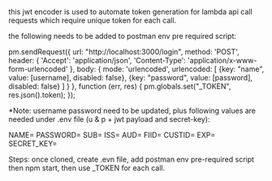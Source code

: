 this jwt encoder is used to automate token generation for lambda api call requests which require unique token for each call.

the following needs to be added to postman env pre required script:

pm.sendRequest({
url: "http://localhost:3000/login",
method: 'POST',
header: {
'Accept': 'application/json',
'Content-Type': 'application/x-www-form-urlencoded'
},
body: {
mode: 'urlencoded',
urlencoded: [
{key: "name", value: [username], disabled: false},
{key: "password", value: [password], disabled: false}
]
}
}, function (err, res) {
pm.globals.set("_TOKEN", res.json().token);
});

*Note: username password need to be updated, plus following values are needed under .env file (u & p + jwt payload and secret-key):

NAME=
PASSWORD=
SUB=
ISS=
AUD=
FIID=
CUSTID=
EXP=
SECRET_KEY=


Steps:
once cloned, create .evn file, add postman env pre-required script then npm start, then use _TOKEN for each call.
